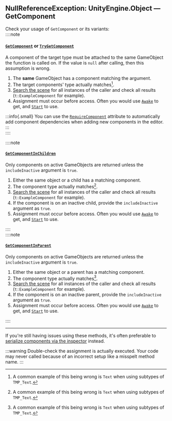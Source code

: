 ## NullReferenceException: UnityEngine.Object — GetComponent
Check your usage of `GetComponent` or its variants:  
::::note  
#### [`GetComponent`](https://docs.unity3d.com/ScriptReference/GameObject.GetComponent.html) or [`TryGetComponent`](https://docs.unity3d.com/ScriptReference/GameObject.TryGetComponent.html)
A component of the target type must be attached to the same GameObject the function is called on. If the value is `null` after calling, then this assumption is wrong.
1. The **same** GameObject has a component matching the argument.
1. The target components' type actually matches[^1].  
1. [Search the scene](../Interface/Scene%20View/Searching.md) for all instances of the caller and check all results (`t:ExampleComponent` for example).
1. Assignment must occur before access. Often you would use [`Awake`](https://docs.unity3d.com/ScriptReference/MonoBehaviour.Awake.html) to get, and [`Start`](https://docs.unity3d.com/ScriptReference/MonoBehaviour.Start.html) to use.

:::info{.small}
You can use the [`RequireComponent`](https://docs.unity3d.com/ScriptReference/RequireComponent.html) attribute to automatically add component dependencies when adding new components in the editor.
:::  
::::  

::::note
#### [`GetComponentInChildren`](https://docs.unity3d.com/ScriptReference/GameObject.GetComponentInChildren.html)
Only components on active GameObjects are returned unless the `includeInactive` argument is `true`.
1. Either the same object or a child has a matching component.
1. The component type actually matches[^1].  
1. [Search the scene](../Interface/Scene%20View/Searching.md) for all instances of the caller and check all results (`t:ExampleComponent` for example).
1. If the component is on an inactive child, provide the `includeInactive` argument as `true`.
1. Assignment must occur before access. Often you would use [`Awake`](https://docs.unity3d.com/ScriptReference/MonoBehaviour.Awake.html) to get, and [`Start`](https://docs.unity3d.com/ScriptReference/MonoBehaviour.Start.html) to use.

::::  
::::note
#### [`GetComponentInParent`](https://docs.unity3d.com/ScriptReference/GameObject.GetComponentInParent.html)
Only components on active GameObjects are returned unless the `includeInactive` argument is `true`.
1. Either the same object or a parent has a matching component.
1. The component type actually matches[^1].  
1. [Search the scene](../Interface/Scene%20View/Searching.md) for all instances of the caller and check all results (`t:ExampleComponent` for example).
1. If the component is on an inactive parent, provide the `includeInactive` argument as `true`.
1. Assignment must occur before access. Often you would use [`Awake`](https://docs.unity3d.com/ScriptReference/MonoBehaviour.Awake.html) to get, and [`Start`](https://docs.unity3d.com/ScriptReference/MonoBehaviour.Start.html) to use.

::::  


---

If you're still having issues using these methods, it's often preferable to [serialize components via the inspector](../Programming/References/Serializing%20Component%20References.md) instead.

:::warning
Double-check the assignment is actually executed. Your code may never called because of an incorrect setup like a misspelt method name.
:::

[^1]: A common example of this being wrong is `Text` when using subtypes of `TMP_Text`.
